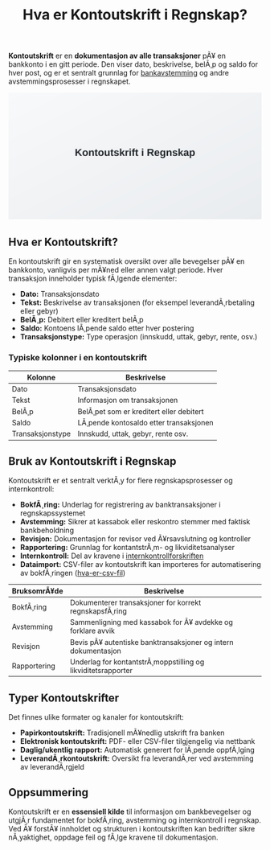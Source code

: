 ﻿---
title: "Hva er Kontoutskrift i Regnskap?"
meta_title: "Hva er Kontoutskrift i Regnskap?"
meta_description: '**Kontoutskrift** er en **dokumentasjon av alle transaksjoner** pÃ¥ en bankkonto i en gitt periode. Den viser dato, beskrivelse, belÃ¸p og saldo for hver post, ...'
slug: hva-er-kontoutskrift
type: blog
layout: pages/single
---

**Kontoutskrift** er en **dokumentasjon av alle transaksjoner** pÃ¥ en bankkonto i en gitt periode. Den viser dato, beskrivelse, belÃ¸p og saldo for hver post, og er et sentralt grunnlag for [bankavstemming](/blogs/regnskap/hva-er-bankavstemming "Hva er Bankavstemming i Regnskap? En komplett guide til bankavstemminger") og andre avstemmingsprosesser i regnskapet.

![Illustrasjon som viser en kontoutskrift i regnskap](kontoutskrift-image.svg)

## Hva er Kontoutskrift?

En kontoutskrift gir en systematisk oversikt over alle bevegelser pÃ¥ en bankkonto, vanligvis per mÃ¥ned eller annen valgt periode. Hver transaksjon inneholder typisk fÃ¸lgende elementer:

* **Dato:** Transaksjonsdato
* **Tekst:** Beskrivelse av transaksjonen (for eksempel leverandÃ¸rbetaling eller gebyr)
* **BelÃ¸p:** Debitert eller kreditert belÃ¸p
* **Saldo:** Kontoens lÃ¸pende saldo etter hver postering
* **Transaksjonstype:** Type operasjon (innskudd, uttak, gebyr, rente, osv.)

### Typiske kolonner i en kontoutskrift

| Kolonne           | Beskrivelse                                            |
|-------------------|--------------------------------------------------------|
| Dato              | Transaksjonsdato                                       |
| Tekst             | Informasjon om transaksjonen                           |
| BelÃ¸p             | BelÃ¸pet som er kreditert eller debitert                |
| Saldo             | LÃ¸pende kontosaldo etter transaksjonen                 |
| Transaksjonstype  | Innskudd, uttak, gebyr, rente osv.                     |

## Bruk av Kontoutskrift i Regnskap

Kontoutskrift er et sentralt verktÃ¸y for flere regnskapsprosesser og internkontroll:

* **BokfÃ¸ring:** Underlag for registrering av banktransaksjoner i regnskapssystemet
* **Avstemming:** Sikrer at kassabok eller reskontro stemmer med faktisk bankbeholdning
* **Revisjon:** Dokumentasjon for revisor ved Ã¥rsavslutning og kontroller
* **Rapportering:** Grunnlag for kontantstrÃ¸m- og likviditetsanalyser
* **Internkontroll:** Del av kravene i [internkontrollforskriften](/blogs/regnskap/internkontrollforskriften "Hva er Internkontrollforskriften? Guide til internkontroll i regnskap")
* **Dataimport:** CSV-filer av kontoutskrift kan importeres for automatisering av bokfÃ¸ringen ([hva-er-csv-fil](/blogs/regnskap/hva-er-csv-fil "Hva er CSV-fil? Bruk i regnskap"))

| BruksomrÃ¥de    | Beskrivelse                                                    |
|----------------|----------------------------------------------------------------|
| BokfÃ¸ring      | Dokumenterer transaksjoner for korrekt regnskapsfÃ¸ring         |
| Avstemming     | Sammenligning med kassabok for Ã¥ avdekke og forklare avvik     |
| Revisjon       | Bevis pÃ¥ autentiske banktransaksjoner og intern dokumentasjon  |
| Rapportering   | Underlag for kontantstrÃ¸moppstilling og likviditetsrapporter    |

## Typer Kontoutskrifter

Det finnes ulike formater og kanaler for kontoutskrift:

* **Papirkontoutskrift:** Tradisjonell mÃ¥nedlig utskrift fra banken
* **Elektronisk kontoutskrift:** PDF- eller CSV-filer tilgjengelig via nettbank
* **Daglig/ukentlig rapport:** Automatisk generert for lÃ¸pende oppfÃ¸lging
* **LeverandÃ¸rkontoutskrift:** Oversikt fra leverandÃ¸rer ved avstemming av leverandÃ¸rgjeld

## Oppsummering

Kontoutskrift er en **essensiell kilde** til informasjon om bankbevegelser og utgjÃ¸r fundamentet for bokfÃ¸ring, avstemming og internkontroll i regnskap. Ved Ã¥ forstÃ¥ innholdet og strukturen i kontoutskriften kan bedrifter sikre nÃ¸yaktighet, oppdage feil og fÃ¸lge kravene til dokumentasjon.


